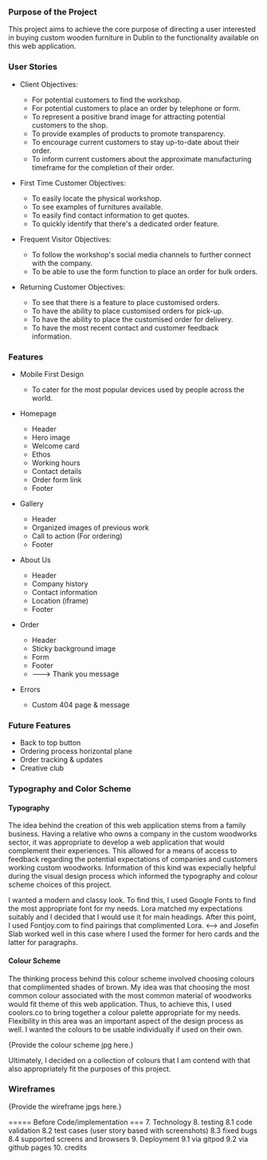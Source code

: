 ### Purpose of the Project
This project aims to achieve the core purpose of directing a user interested in buying custom wooden furniture in Dublin to the functionality available on this web application.

### User Stories

- Client Objectives:
    - For potential customers to find the workshop.
    - For potential customers to place an order by telephone or form.
    - To represent a positive brand image for attracting potential customers to the shop.
    - To provide examples of products to promote transparency.
    - To encourage current customers to stay up-to-date about their order.
    - To inform current customers about the approximate manufacturing timeframe for the completion of their order.

- First Time Customer Objectives:
    - To easily locate the physical workshop.
    - To see examples of furnitures available.
    - To easily find contact information to get quotes.
    - To quickly identify that there's a dedicated order feature.
    
- Frequent Visitor Objectives:
    - To follow the workshop's social media channels to further connect with the company.
    - To be able to use the form function to place an order for bulk orders.
    
- Returning Customer Objectives:
    - To see that there is a feature to place customised orders.
    - To have the ability to place customised orders for pick-up.
    - To have the ability to place the customised order for delivery.
    - To have the most recent contact and customer feedback information.
    
### Features

- Mobile First Design
    - To cater for the most popular devices used by people across the world.

- Homepage
    - Header
    - Hero image
    - Welcome card
    - Ethos
    - Working hours
    - Contact details
    - Order form link
    - Footer

- Gallery
    - Header
    - Organized images of previous work
    - Call to action (For ordering)
    - Footer

- About Us
    - Header
    - Company history
    - Contact information
    - Location (iframe)
    - Footer

- Order 
    - Header
    - Sticky background image
    - Form
    - Footer
    - ---> Thank you message

- Errors
    - Custom 404 page & message

### Future Features
- Back to top button
- Ordering process horizontal plane
- Order tracking & updates 
- Creative club

### Typography and Color Scheme

#### Typography 

The idea behind the creation of this web application stems from a family business. Having a relative who owns a company in the custom woodworks sector, it was appropriate to develop a web application that would complement their experiences. This allowed for a means of access to feedback regarding the potential expectations of companies and customers working custom woodworks. Information of this kind was expecially helpful during the visual design process which informed the typography and colour scheme choices of this project.

I wanted a modern and classy look. To find this, I used Google Fonts to find the most appropriate font for my needs. Lora matched my expectations suitably and I decided that I would use it for main headings. After this point, I used Fontjoy.com to find pairings that complimented Lora. <--> and Josefin Slab worked well in this case where I used the former for hero cards and the latter for paragraphs.

#### Colour Scheme

The thinking process behind this colour scheme involved choosing colours that complimented shades of brown. My idea was that choosing the most common colour associated with the most common material of woodworks would fit theme of this web application. Thus, to achieve this, I used coolors.co
to bring together a colour palette appropriate for my needs. Flexibility in this area was an important aspect of the design process as well. I wanted the colours to be usable individually if used on their own.

{Provide the colour scheme jpg here.}

Ultimately, I decided on a collection of colours that I am contend with that also appropriately fit the purposes of this project.

### Wireframes

{Provide the wireframe jpgs here.}

===== Before Code/implementation ===
7. Technology
8. testing
   8.1 code validation
   8.2 test cases (user story based with screenshots)
   8.3 fixed bugs
   8.4 supported screens and browsers
9. Deployment
   9.1 via gitpod
   9.2 via github pages
10. credits